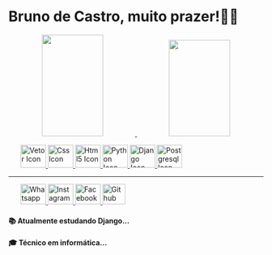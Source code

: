 <h1>Bruno de Castro, muito prazer!👋😄</h1>
<div align="center">
  <a href="https://github.com/BunoQueiroz">
  <img height="200em" width="49%" src="https://github-readme-stats.vercel.app/api?username=BunoQueiroz&show_icons=true&theme=dark&include_all_commits=true&count_private=false"/>
  <img height="190em" width="49%" src="https://github-readme-stats.vercel.app/api/top-langs/?username=BunoQueiroz&layout=compact&langs_count=7&theme=dark"/>
</div>
<div>
    <ul>
        <img src="https://www.svgrepo.com/show/349419/javascript.svg" width="50rem" height="45rem" srcset="https://www.svgrepo.com/show/349419/javascript.svg 4x" alt="Vetor Icon" title="Vetor Icon">
        <img src="https://www.svgrepo.com/show/373535/css.svg" width="50rem" height="45rem" srcset="https://www.svgrepo.com/show/373535/css.svg 4x" alt="Css Icon" title="Css Icon">
        <img src="https://www.svgrepo.com/show/349402/html5.svg" width="50rem" height="45rem" srcset="https://www.svgrepo.com/show/349402/html5.svg 4x" alt="Html5 Icon" title="Html5 Icon">
        <img src="https://www.svgrepo.com/show/354238/python.svg" width="50rem" height="45rem" srcset="https://www.svgrepo.com/show/354238/python.svg 4x" alt="Python Icon" title="Python Icon">
        <img src="https://www.svgrepo.com/show/353656/django.svg" width="50rem" height="45rem" srcset="https://www.svgrepo.com/show/353656/django.svg 4x" alt="Django Icon" title="Django Icon">
        <img src="https://www.svgrepo.com/show/354200/postgresql.svg" width="50rem" height="45rem" srcset="https://www.svgrepo.com/show/354200/postgresql.svg 4x" alt="Postgresql Icon" title="Postgresql Icon">
    </ul>
</div>
<hr>
<ul>
    <a href="https://api.whatsapp.com/send?phone=5585981639630">
        <img src="https://www.svgrepo.com/show/349563/whatsapp.svg" width="50rem" height="40rem" srcset="https://www.svgrepo.com/show/349563/whatsapp.svg 4x" alt="Whatsapp Icon" title="Whatsapp Icon">
    </a>
    <a href="https://www.instagram.com/bruno.castro.q/">
        <img src="https://www.svgrepo.com/show/13639/instagram.svg" width="50rem" height="40rem" srcset="https://www.svgrepo.com/show/13639/instagram.svg 4x" alt="Instagram Icon" title="Instagram Icon">
    </a>
    <a href="https://www.facebook.com/brunodecastro.castroqueiroz/">
        <img src="https://www.svgrepo.com/show/13643/facebook.svg" width="50rem" height="40rem" srcset="https://www.svgrepo.com/show/13643/facebook.svg 4x" alt="Facebook Icon" title="Facebook Icon">
    </a>
    <a href="https://github.com/BunoQueiroz">
        <img src="https://www.svgrepo.com/show/394174/github.svg" width="45rem" height="40rem" srcset="https://www.svgrepo.com/show/394174/github.svg 4x" alt="Github Icon" title="Github Icon">
    </a>
</ul>

<h4>📚 Atualmente estudando Django...</h4>
<h4>🎓 Técnico em informática...</h4>
